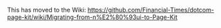 This has moved to the Wiki: https://github.com/Financial-Times/dotcom-page-kit/wiki/Migrating-from-n%E2%80%93ui-to-Page-Kit
